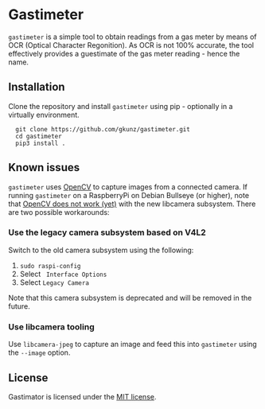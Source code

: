 # Gastimeter

`gastimeter` is a simple tool to obtain readings from a gas meter by means of OCR (Optical Character Regonition). As OCR is not 100% accurate, the tool effectively provides a guestimate of the gas meter reading - hence the name. 

## Installation

Clone the repository and install `gastimeter` using pip - optionally in a virtually environment.

```
  git clone https://github.com/gkunz/gastimeter.git
  cd gastimeter
  pip3 install .
```

## Known issues

`gastimeter` uses [OpenCV](https://opencv.org/) to capture images from a connected camera. If running `gastimeter` on a RaspberryPi on Debian Bullseye (or higher), note that [OpenCV does not work (yet)](https://github.com/opencv/opencv/issues/22820#issuecomment-1339283736) with the new libcamera subsystem. There are two possible workarounds:


### Use the legacy camera subsystem based on V4L2

Switch to the old camera subsystem using the following:

1. `sudo raspi-config`
1. Select ` Interface Options`
1. Select `Legacy Camera`

Note that this camera subsystem is deprecated and will be removed in the future.

### Use libcamera tooling

Use `libcamera-jpeg` to capture an image and feed this into `gastimeter` using the `--image` option.


## License
Gastimator is licensed under the [MIT license](https://spdx.org/licenses/MIT.html).
